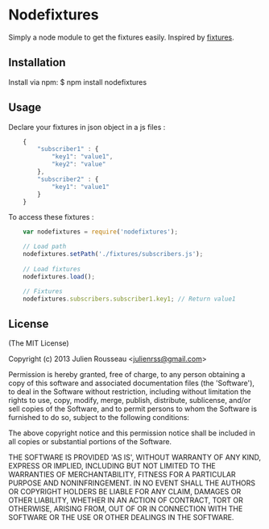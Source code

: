 # Nodefixtures

Simply a node module to get the fixtures easily. Inspired by [fixtures](https://github.com/ppcano/fixtures).


## Installation

Install via npm:
    $ npm install nodefixtures


## Usage

Declare your fixtures in json object in a js files :

```js
    {
        "subscriber1" : {
            "key1": "value1",
            "key2": "value"
        },
        "subscriber2" : {
            "key1": "value1"
        }
    } 
```

To access these fixtures :

```js
    var nodefixtures = require('nodefixtures');

    // Load path
    nodefixtures.setPath('./fixtures/subscribers.js');
    
    // Load fixtures
    nodefixtures.load();

    // Fixtures
    nodefixtures.subscribers.subscriber1.key1; // Return value1
```


## License

(The MIT License)

Copyright (c) 2013 Julien Rousseau &lt;julienrss@gmail.com&gt;

Permission is hereby granted, free of charge, to any person obtaining
a copy of this software and associated documentation files (the
'Software'), to deal in the Software without restriction, including
without limitation the rights to use, copy, modify, merge, publish,
distribute, sublicense, and/or sell copies of the Software, and to
permit persons to whom the Software is furnished to do so, subject to
the following conditions:

The above copyright notice and this permission notice shall be
included in all copies or substantial portions of the Software.

THE SOFTWARE IS PROVIDED 'AS IS', WITHOUT WARRANTY OF ANY KIND,
EXPRESS OR IMPLIED, INCLUDING BUT NOT LIMITED TO THE WARRANTIES OF
MERCHANTABILITY, FITNESS FOR A PARTICULAR PURPOSE AND NONINFRINGEMENT.
IN NO EVENT SHALL THE AUTHORS OR COPYRIGHT HOLDERS BE LIABLE FOR ANY
CLAIM, DAMAGES OR OTHER LIABILITY, WHETHER IN AN ACTION OF CONTRACT,
TORT OR OTHERWISE, ARISING FROM, OUT OF OR IN CONNECTION WITH THE
SOFTWARE OR THE USE OR OTHER DEALINGS IN THE SOFTWARE.
